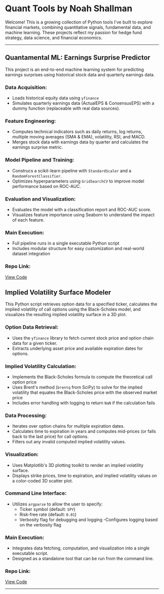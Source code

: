 # Quant Tools by Noah Shallman

Welcome! This is a growing collection of Python tools I've built to explore financial markets, combining quantitative signals, fundamental data, and machine learning. These projects reflect my passion for hedge fund strategy, data science, and financial economics.

---
## Quantamental ML: Earnings Surprise Predictor

This project is an end-to-end machine learning system for predicting earnings surprises using historical stock data and quarterly earnings data.

### Data Acquisition:
- Loads historical equity data using `yfinance`
- Simulates quarterly earnings data (ActualEPS & ConsensusEPS) with a dummy function (replaceable with real data sources).

### Feature Engineering:
- Computes technical indicators such as daily returns, log returns, multiple moving averages (SMA & EMA), volatility, RSI, and MACD.
- Merges stock data with earnings data by quarter and calculates the earnings surprise metric.

### Model Pipeline and Training:
- Construcs a scikit-learn pipeline with `StandardScaler` and a `RandomForestClassifier`. 
- Optimizes hyperparameters using `GridSearchCV` to improve model performance based on ROC-AUC. 

### Evaluation and Visualization:
- Evaluates the model with a classification report and ROC-AUC score.
- Visualizes feature importance using Seaborn to understand the impact of each feature.

### Main Execution:
- Full pipeline runs in a single executable Python script
- Includes modular structure for easy customization and real-world dataset integration

### Repo Link:
[View Code](https://github.com/noahshallman/quant-tools/blob/main/earnings_surprise_2.py)

## Implied Volatility Surface Modeler

This Python script retrieves option data for a specified ticker, calculates the implied volatility of call options using the Black-Scholes model, and visualizes the resulting implied volatility surface in a 3D plot. 

### Option Data Retrieval:
- Uses the `yfinance` library to fetch current stock price and option chain data for a given ticker.
- Extracts underlying asset price and available expiration dates for options.

### Implied Volatility Calculation:
- Implements the Black-Scholes formula to compute the theoretical call option price
- Uses Brent's method (`brentq` from SciPy) to solve for the implied volatility that equates the Black-Scholes price with the observed market price
- Includes error handling with logging to return `NaN` if the calculation fails

### Data Processing:
- Iterates over option chains for multiple expiration dates.
- Calculates time to expiration in years and computes mid-prices (or falls back to the last price) for call options.
- Filters out any invalid computed implied volatility values.

### Visualization:
- Uses Matplotlib's 3D plotting toolkit to render an implied volatility surface.
- Displays strike prices, time to expiration, and implied volatility values on a color-coded 3D scatter plot.
### Command Line Interface:
- Utilizes `argparse` to allow the user to specify:
  - Ticker symbol (default: `SPY`)
  - Risk-free rate (default: `0.01`)
  - Verbosity flag for debugging and logging
-Configures logging based on the verbosity flag
### Main Execution:
- Integrates data fetching, computation, and visualization into a single executable script.
- Designed as a standalone tool that can be run from the command line.
### Repo Link:
[View Code](https://github.com/noahshallman/quant-tools/blob/main/implied_vol.py)

---
